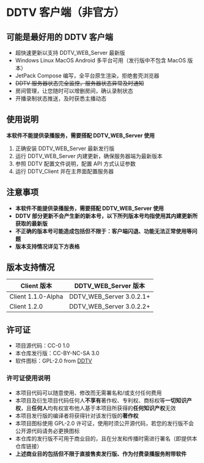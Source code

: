 # DDTV 客户端（非官方）

## 可能是最好用的 DDTV 客户端

+ 超快速更新以支持 DDTV_WEB_Server 最新版
+ Windows Linux MacOS Android 多平台可用（发行版中不包含 MacOS 版本）
+ JetPack Compose 编写，全平台原生渲染，拒绝套壳浏览器
+ ~~DDTV 服务器状态完全监控，服务器状态异常及时通知~~
+ 房间管理，让您随时可以增删房间，确认录制状态
+ 开播录制状态推送，及时获悉主播动态

## 使用说明

**本软件不能提供录播服务，需要搭配 DDTV_WEB_Server 使用**

1. 正确安装 DDTV_WEB_Server 最新发行版
2. 运行 DDTV_WEB_Server 内建更新，确保服务器端为最新版本
3. 参照 DDTV 配置文件说明，配置 API 方式认证参数
4. 运行 DDTV_Client 并在主界面配置服务器

## 注意事项

+ **本软件不能提供录播服务，需要搭配 DDTV_WEB_Server 使用**
+ **DDTV 部分更新不会产生新的新本号，以下所列版本号均指使用其内建更新所获取的最新版**
+ **不正确的版本号可能造成包括但不限于：客户端闪退、功能无法正常使用等问题**
+ **版本支持情况详见下方表格**

## 版本支持情况

| Client 版本          | DDTV_WEB_Server 版本       |
|--------------------|--------------------------|
| Client 1.1.0-Alpha | DDTV_WEB_Server 3.0.2.1+ |
| Client 1.2.0       | DDTV_WEB_Server 3.0.2.2+ |

## 许可证

+ 项目源代码：CC-0 1.0
+ 本仓库发行版：CC-BY-NC-SA 3.0
+ 软件图标：GPL-2.0 from [DDTV](https://github.com/CHKZL/DDTV)

### 许可证使用说明

+ 本项目代码可以随意使用、修改而无需署名和/或支付任何费用
+ 本项目及衍生项目代码任何人**不享有**著作权、专利权、商标权等**一切知识产权**，且**任何人**均有权宣布他人基于本项目所获得的**任何知识产权**无效
+ 本项目发行版的编译者将获得针对该发行版的**著作权**
+ 本项目图标使用 GPL-2.0 许可证，使用时须公开源代码，若您的发行版不会公开源代码请务必更换图标
+ 本仓库的发行版不可用于商业目的，且在分发和传播时需进行署名（即提供本仓库链接）
+ **上述商业目的包括但不限于直接售卖发行版、作为付费录播服务附带软件**
